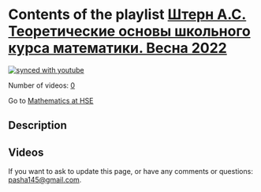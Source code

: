 # Contents of the playlist [Штерн А.С. Теоретические основы школьного курса математики.  Весна 2022](https://www.youtube.com/playlist?list=PLq3E5oubNNoCxVDqzZJ6QYwRDy3e6w9Dc)

[![synced with youtube](https://img.shields.io/github/last-commit/mathphysschool/mathphysschool.github.io/autoupdate1?label=synced%20with%20youtube)](https://github.com/mathphysschool/mathphysschool.github.io/commits/autoupdate1)

Number of videos: [0](#videos)

Go to [Mathematics at HSE](../README.md)

## Description



## Videos



 If you want to ask to update this page, or have any comments or questions: <pasha145@gmail.com>.